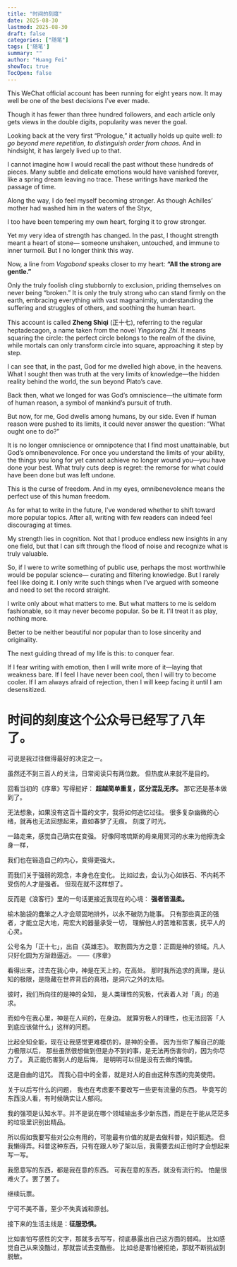 ```yaml
---
title: "时间的刻度"
date: 2025-08-30
lastmod: 2025-08-30
draft: false
categories: ["随笔"]
tags: ['随笔']
summary: ""
author: "Huang Fei"
showToc: true
TocOpen: false
---
```


This WeChat official account has been running for eight years now.
It may well be one of the best decisions I’ve ever made.

Though it has fewer than three hundred followers, and each article only gets views in the double digits,
popularity was never the goal.

Looking back at the very first “Prologue,” it actually holds up quite well:
*to go beyond mere repetition, to distinguish order from chaos.*
And in hindsight, it has largely lived up to that.

I cannot imagine how I would recall the past without these hundreds of pieces.
Many subtle and delicate emotions would have vanished forever,
like a spring dream leaving no trace.
These writings have marked the passage of time.

Along the way, I do feel myself becoming stronger.
As though Achilles’ mother had washed him in the waters of the Styx,

I too have been tempering my own heart,
forging it to grow stronger.

Yet my very idea of strength has changed.
In the past, I thought strength meant a heart of stone—
someone unshaken, untouched, and immune to inner turmoil.
But I no longer think this way.

Now, a line from *Vagabond* speaks closer to my heart:
**“All the strong are gentle.”**

Only the truly foolish cling stubbornly to exclusion,
priding themselves on never being “broken.”
It is only the truly strong who can stand firmly on the earth,
embracing everything with vast magnanimity,
understanding the suffering and struggles of others,
and soothing the human heart.

This account is called **Zheng Shiqi** (正十七), referring to the regular heptadecagon, a name taken from the novel *Yingxiong Zhi.*
It means squaring the circle: the perfect circle belongs to the realm of the divine, while mortals can only transform circle into square, approaching it step by step.

I can see that, in the past, God for me dwelled high above, in the heavens. What I sought then was truth at the very limits of knowledge—the hidden reality behind the world, the sun beyond Plato’s cave.

Back then, what we longed for was God’s omniscience—the ultimate form of human reason, a symbol of mankind’s pursuit of truth.

But now, for me, God dwells among humans, by our side. Even if human reason were pushed to its limits, it could never answer the question: “What ought one to do?”

It is no longer omniscience or omnipotence that I find most unattainable, but God’s omnibenevolence. For once you understand the limits of your ability, the things you long for yet cannot achieve no longer wound you—you have done your best. What truly cuts deep is regret: the remorse for what could have been done but was left undone.

This is the curse of freedom.
And in my eyes, omnibenevolence means the perfect use of this human freedom.

As for what to write in the future,
I’ve wondered whether to shift toward more popular topics.
After all, writing with few readers can indeed feel discouraging at times.

My strength lies in cognition.
Not that I produce endless new insights in any one field,
but that I can sift through the flood of noise and recognize what is truly valuable.

So, if I were to write something of public use,
perhaps the most worthwhile would be popular science—
curating and filtering knowledge.
But I rarely feel like doing it.
I only write such things when I’ve argued with someone
and need to set the record straight.

I write only about what matters to me. But what matters to me is seldom fashionable, so it may never become popular. So be it. I’ll treat it as play, nothing more.

Better to be neither beautiful nor popular than to lose sincerity and originality.

The next guiding thread of my life is this: to conquer fear.

If I fear writing with emotion, then I will write more of it—laying that weakness bare.
If I feel I have never been cool, then I will try to become cooler.
If I am always afraid of rejection, then I will keep facing it until I am desensitized.

# **时间的刻度**这个公众号已经写了八年了。
可说是我过往做得最好的决定之一。

虽然还不到三百人的关注，日常阅读只有两位数。
但热度从来就不是目的。

回看当初的《序章》写得挺好：
**超越简单重复，区分混乱无序。**
那它还是基本做到了。

无法想象，如果没有这百十篇的文字，我将如何追忆过往。
很多复杂幽微的心绪，就再也无法回想起来，直如春梦了无痕。
刻度了时光。

一路走来，感觉自己确实在变强。
好像阿喀琉斯的母亲用冥河的水来为他擦洗全身一样，

我们也在锻造自己的内心，变得更强大。

而我们关于强弱的观念，本身也在变化。
比如过去，会认为心如铁石、不内耗不受伤的人才是强者。
但现在就不这样想了。

反而是《浪客行》里的一句话更接近我现在的心境：
**强者皆温柔。**

[](https://substackcdn.com/image/fetch/$s_!u37B!,f_auto,q_auto:good,fl_progressive:steep/https%3A%2F%2Fsubstack-post-media.s3.amazonaws.com%2Fpublic%2Fimages%2Ff399ee47-53c9-4c19-920b-163bfc7fbce8_1080x566.webp)榆木脑袋的蠢笨之人才会顽固地排外，以永不破防为能事。
只有那些真正的强者，才能立足大地，用宏大的器量承受一切，
理解他人的苦难和苦衷，抚平人的心灵。

公号名为「正十七」，出自《英雄志》。
取割圆为方之意：正圆是神的领域。凡人只好化圆为方渐趋逼近。  ——《序章》

看得出来，过去在我心中，神是在天上的，在高处。
那时我所追求的真理，是认知的极限，是隐藏在世界背后的真相，是洞穴之外的太阳。

彼时，我们所向往的是神的全知，
是人类理性的究极，代表着人对「真」的追求。

而如今在我心里，神是在人间的，在身边。
就算穷极人的理性，也无法回答「人到底应该做什么」这样的问题。

比起全知全能，现在让我感觉更难模仿的，是神的全善。
因为当你了解自己的能力极限以后，
那些虽然很想做到但是办不到的事，是无法再伤害你的，因为你尽力了。
真正能伤害到人的是后悔， 是明明可以但是没有去做的悔恨。

这是自由的诅咒。
而我心目中的全善，就是对人的自由这种东西的完美使用。

关于以后写什么的问题，
我也在考虑要不要改写一些更有流量的东西。 毕竟写的东西没人看，有时候确实让人郁闷。

我的强项是认知水平。并不是说在哪个领域输出多少新东西，而是在于能从茫茫多的垃圾里识别出精品。

所以假如我要写些对公众有用的，可能最有价值的就是去做科普，知识甄选。
但我懒得弄。科普这种东西，只有在跟人吵了架以后，我需要去纠正他时才会想起来写一写。

我愿意写的东西，都是我在意的东西。
可我在意的东西，就没有流行的。
怕是很难火了。罢了罢了。

继续玩票。

宁可不美不善，至少不失真诚和原创。

接下来的生活主线是：**征服恐惧。**

比如害怕写感性的文字，那就多去写写，彻底暴露出自己这方面的弱鸡。
比如感觉自己从来没酷过，那就尝试去变酷些。
比如总是害怕被拒绝，那就不断挑战到脱敏。